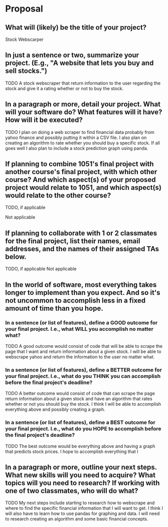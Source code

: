 # Proposal

## What will (likely) be the title of your project?

Stock Webscarper

## In just a sentence or two, summarize your project. (E.g., "A website that lets you buy and sell stocks.")

TODO
A stock webscraper that return information to the user regarding the stock and give it a rating whether or not to buy the stock.

## In a paragraph or more, detail your project. What will your software do? What features will it have? How will it be executed?

TODO
I plan on doing a web scraper to find financial data probably from yahoo finance and possibly putting it within a CSV file. I also plan on creating an algorithm to rate whether you should buy a specific stock. If all goes well I also plan to include a stock prediction graph using panda.

## If planning to combine 1051's final project with another course's final project, with which other course? And which aspect(s) of your proposed project would relate to 1051, and which aspect(s) would relate to the other course?

TODO, if applicable

Not applicable

## If planning to collaborate with 1 or 2 classmates for the final project, list their names, email addresses, and the names of their assigned TAs below.

TODO, if applicable
Not applicable

## In the world of software, most everything takes longer to implement than you expect. And so it's not uncommon to accomplish less in a fixed amount of time than you hope.

### In a sentence (or list of features), define a GOOD outcome for your final project. I.e., what WILL you accomplish no matter what?

TODO
A good outcome would consist of code that will be able to scrape the page that I want and return information about a given stock. I will be able to webscrape yahoo and return the information to the user no matter what.

### In a sentence (or list of features), define a BETTER outcome for your final project. I.e., what do you THINK you can accomplish before the final project's deadline?

TODO
A better outcome would consist of code that can scrape the page return information about a given stock and have an algorithm that rates whether or not you should buy the stock. I think I will be able to accomplish everything above and possibly creating a graph.

### In a sentence (or list of features), define a BEST outcome for your final project. I.e., what do you HOPE to accomplish before the final project's deadline?

TODO
The best outcome would be everything above and having a graph that predicts stock prices. I hope to accomplish everything that I 

## In a paragraph or more, outline your next steps. What new skills will you need to acquire? What topics will you need to research? If working with one of two classmates, who will do what?

TODO
My next steps include starting to research how to webscrape and where to find the specific financial information that I will want to get. I think I will also have to learn how to use pandas for graphing and data. I will need to research creating an algorithm and some basic financial concepts. 